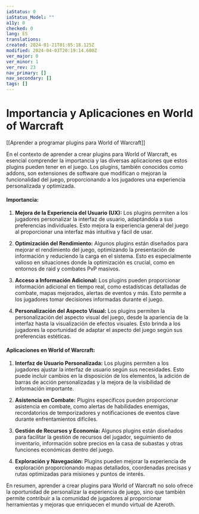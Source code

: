 ```yaml
---
iaStatus: 0
iaStatus_Model: ""
a11y: 0
checked: 0
lang: ES
translations: 
created: 2024-01-21T01:05:18.125Z
modified: 2024-04-03T20:19:14.600Z
ver_major: 0
ver_minor: 1
ver_rev: 23
nav_primary: []
nav_secondary: []
tags: []
---
```

# Importancia y Aplicaciones en World of Warcraft

[[Aprender a programar plugins para World of Warcraft]]

En el contexto de aprender a crear plugins para World of Warcraft, es esencial comprender la importancia y las diversas aplicaciones que estos plugins pueden tener en el juego. Los plugins, también conocidos como addons, son extensiones de software que modifican o mejoran la funcionalidad del juego, proporcionando a los jugadores una experiencia personalizada y optimizada.

#### Importancia:

1. **Mejora de la Experiencia del Usuario (UX):** Los plugins permiten a los jugadores personalizar la interfaz de usuario, adaptándola a sus preferencias individuales. Esto mejora la experiencia general del juego al proporcionar una interfaz más intuitiva y fácil de usar.

2. **Optimización del Rendimiento:** Algunos plugins están diseñados para mejorar el rendimiento del juego, optimizando la presentación de información y reduciendo la carga en el sistema. Esto es especialmente valioso en situaciones donde la optimización es crucial, como en entornos de raid y combates PvP masivos.

3. **Acceso a Información Adicional:** Los plugins pueden proporcionar información adicional en tiempo real, como estadísticas detalladas de combate, mapas mejorados, alertas de eventos y más. Esto permite a los jugadores tomar decisiones informadas durante el juego.

4. **Personalización del Aspecto Visual:** Los plugins permiten la personalización del aspecto visual del juego, desde la apariencia de la interfaz hasta la visualización de efectos visuales. Esto brinda a los jugadores la oportunidad de adaptar el aspecto del juego según sus preferencias estéticas.

#### Aplicaciones en World of Warcraft:

1. **Interfaz de Usuario Personalizada:** Los plugins permiten a los jugadores ajustar la interfaz de usuario según sus necesidades. Esto puede incluir cambios en la disposición de los elementos, la adición de barras de acción personalizadas y la mejora de la visibilidad de información importante.

2. **Asistencia en Combate:** Plugins específicos pueden proporcionar asistencia en combate, como alertas de habilidades enemigas, recordatorios de temporizadores y notificaciones de eventos clave durante enfrentamientos difíciles.

3. **Gestión de Recursos y Economía:** Algunos plugins están diseñados para facilitar la gestión de recursos del jugador, seguimiento de inventario, información sobre precios en la casa de subastas y otras funciones económicas dentro del juego.

4. **Exploración y Navegación:** Plugins pueden mejorar la experiencia de exploración proporcionando mapas detallados, coordenadas precisas y rutas optimizadas para misiones y puntos de interés.

En resumen, aprender a crear plugins para World of Warcraft no solo ofrece la oportunidad de personalizar la experiencia de juego, sino que también permite contribuir a la comunidad de jugadores al proporcionar herramientas y mejoras que enriquecen el mundo virtual de Azeroth.